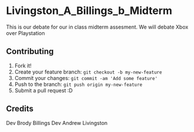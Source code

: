 # Livingston_A_Billings_b_Midterm

This is our debate for our in class midterm assesment. We will debate Xbox over Playstation

## Contributing

1. Fork it!
2. Create your feature branch: `git checkout -b my-new-feature`
3. Commit your changes: `git commit -am 'Add some feature'`
4. Push to the branch: `git push origin my-new-feature`
5. Submit a pull request :D


## Credits

Dev Brody Billings
Dev Andrew Livingston

